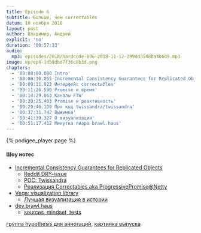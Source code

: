 ```yaml
---
title: Episode 6
subtitle: Больше, чем correctables
datum: 10 ноября 2018
layout: post
author: Владимир, Андрей
explicit: 'no'
duration: '00:57:33'
audio:
  mp3: episodes/2018/hardcode-006-2018-11-12-299dd3548ba4b609.mp3
image: ep/ep6-1d58dbd7f36c8b3d.png
chapters:
  - '00:00:00.000 Intro'
  - '00:00:36.855 Incremental Consistency Guarantees for Replicated Objects'
  - '00:09:11.923 Интерфейс correctables'
  - '00:11:26.590 Promise и время'
  - '00:14:29.063 Каналы FTW'
  - '00:20:25.403 Promise и реактивность'
  - '00:29:46.139 Про код twissandra/twissandra'
  - '00:37:31.742 Выжимка'
  - '00:41:39.327 О визуализации'
  - '00:51:17.412 Минутка пиара brawl.haus'
---
```


{% podigee_player page %}

#### Шоу нотес

  * [Incremental Consistency Guarantees for Replicated Objects](https://www.usenix.org/system/files/conference/osdi16/osdi16-guerraoui.pdf)
    - [Reddit DRY-issue](https://github.com/reddit-archive/reddit/blob/e4ebb6d/r2/r2/lib/comment_tree.py#L285L291)
    - [POC: Twissandra](https://github.com/twissandra/twissandra)
    - [Реализация Correctables aka ProgressivePromise@Netty](https://netty.io/4.0/api/io/netty/util/concurrent/ProgressivePromise.html)
  * [Vega: visualization library](https://vega.github.io/vega/examples)
    - [Лучшая визуализация в истории](https://www.edwardtufte.com/tufte/minard)
  * [dev.brawl.haus](http://dev.brawl.haus)
    - [sources, mindset, tests](https://github.com/andrewzhurov/brawl-haus)

[группа hypothesis для аннотаций](https://hypothes.is/groups/e1jPM3JQ/hardcodefm),
[картинка выпуска](https://www.flickr.com/photos/owsposters/6301261105)
